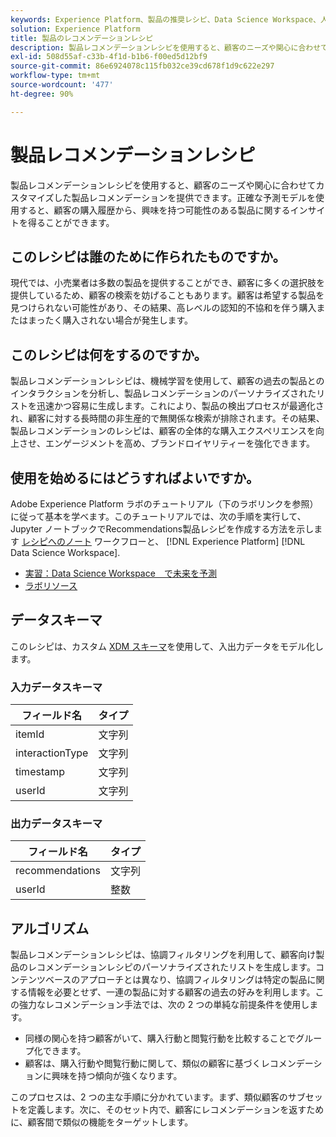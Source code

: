 ```yaml
---
keywords: Experience Platform、製品の推奨レシピ、Data Science Workspace、人気の高いトピック、レシピ、事前作成レシピ
solution: Experience Platform
title: 製品のレコメンデーションレシピ
description: 製品レコメンデーションレシピを使用すると、顧客のニーズや関心に合わせてカスタマイズした製品レコメンデーションを提供できます。正確な予測モデルを使用すると、顧客の購入履歴から、興味を持つ可能性のある製品に関するインサイトを得ることができます。
exl-id: 508d55af-c33b-4f1d-b1b6-f00ed5d12bf9
source-git-commit: 86e6924078c115fb032ce39cd678f1d9c622e297
workflow-type: tm+mt
source-wordcount: '477'
ht-degree: 90%

---
```


# 製品レコメンデーションレシピ

製品レコメンデーションレシピを使用すると、顧客のニーズや関心に合わせてカスタマイズした製品レコメンデーションを提供できます。正確な予測モデルを使用すると、顧客の購入履歴から、興味を持つ可能性のある製品に関するインサイトを得ることができます。

## このレシピは誰のために作られたものですか。

現代では、小売業者は多数の製品を提供することができ、顧客に多くの選択肢を提供しているため、顧客の検索を妨げることもあります。顧客は希望する製品を見つけられない可能性があり、その結果、高レベルの認知的不協和を伴う購入またはまったく購入されない場合が発生します。

## このレシピは何をするのですか。

製品レコメンデーションレシピは、機械学習を使用して、顧客の過去の製品とのインタラクションを分析し、製品レコメンデーションのパーソナライズされたリストを迅速かつ容易に生成します。これにより、製品の検出プロセスが最適化され、顧客に対する長時間の非生産的で無関係な検索が排除されます。その結果、製品レコメンデーションのレシピは、顧客の全体的な購入エクスペリエンスを向上させ、エンゲージメントを高め、ブランドロイヤリティーを強化できます。

## 使用を始めるにはどうすればよいですか。

Adobe Experience Platform ラボのチュートリアル（下のラボリンクを参照）に従って基本を学べます。このチュートリアルでは、次の手順を実行して、Jupyter ノートブックでRecommendations製品レシピを作成する方法を示します [レシピへのノート](../jupyterlab/create-a-model.md) ワークフローと、 [!DNL Experience Platform] [!DNL Data Science Workspace].

* [実習：Data Science Workspace　で未来を予測](https://expleague.azureedge.net/labs/L777/index.html)
* [ラボリソース](https://github.com/adobe/experience-platform-dsw-reference/tree/master/Summit/2019/resources)

## データスキーマ

このレシピは、カスタム [XDM スキーマ](../../xdm/schema/field-dictionary.md)を使用して、入出力データをモデル化します。

### 入力データスキーマ

| フィールド名 | タイプ |
| --- | --- |
| itemId | 文字列 |
| interactionType | 文字列 |
| timestamp | 文字列 |
| userId | 文字列 |

### 出力データスキーマ

| フィールド名 | タイプ |
| --- | --- |
| recommendations | 文字列 |
| userId | 整数 |

## アルゴリズム

製品レコメンデーションレシピは、協調フィルタリングを利用して、顧客向け製品のレコメンデーションレシピのパーソナライズされたリストを生成します。コンテンツベースのアプローチとは異なり、協調フィルタリングは特定の製品に関する情報を必要とせず、一連の製品に対する顧客の過去の好みを利用します。この強力なレコメンデーション手法では、次の 2 つの単純な前提条件を使用します。
* 同様の関心を持つ顧客がいて、購入行動と閲覧行動を比較することでグループ化できます。
* 顧客は、購入行動や閲覧行動に関して、類似の顧客に基づくレコメンデーションに興味を持つ傾向が強くなります。

このプロセスは、2 つの主な手順に分かれています。まず、類似顧客のサブセットを定義します。次に、そのセット内で、顧客にレコメンデーションを返すために、顧客間で類似の機能をターゲットします。
